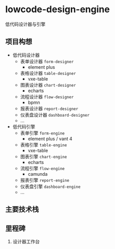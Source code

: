 # lowcode-design-engine

低代码设计器与引擎

## 项目构想

- 低代码设计器
    - 表单设计器 `form-designer`
        - element plus
    - 表格设计器 `table-designer`
        - vxe-table
    - 图表设计器 `chart-designer`
        - echarts
    - 流程设计器 `flow-designer`
        - bpmn
    - 报表设计器 `report-designer`
    - 仪表盘设计器 `dashboard-designer`
    - ...
- 低代码引擎
    - 表单引擎 `form-engine`
        - element plus / vant 4
    - 表格引擎 `table-engine`
        - vxe-table
    - 图表引擎 `chart-engine`
        - echarts
    - 流程引擎 `flow-engine`
        - camunda
    - 报表引擎 `report-engine`
    - 仪表盘引擎 `dashboard-engine`
    - ...

## 主要技术栈

## 里程碑

1. 设计器工作台

